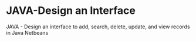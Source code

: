# JAVA-Design an Interface 
JAVA - Design  an interface to add, search, delete, update, and view records in Java Netbeans

